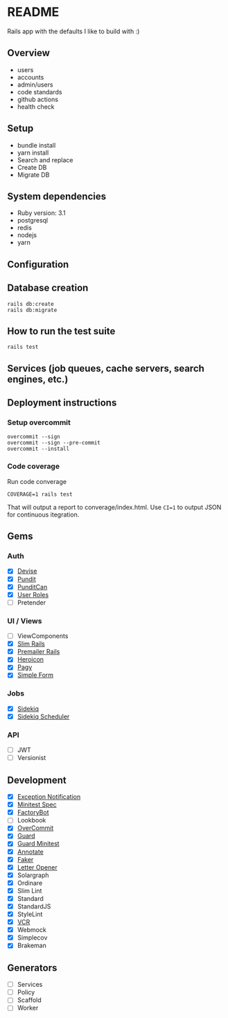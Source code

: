 # README

Rails app with the defaults I like to build with :)

## Overview

  * users
  * accounts
  * admin/users
  * code standards
  * github actions
  * health check

## Setup

  - bundle install
  - yarn install
  - Search and replace
  - Create DB
  - Migrate DB

## System dependencies

  - Ruby version: 3.1
  - postgresql
  - redis
  - nodejs
  - yarn

## Configuration

## Database creation

    rails db:create
    rails db:migrate

## How to run the test suite

    rails test

## Services (job queues, cache servers, search engines, etc.)

## Deployment instructions

### Setup overcommit

    overcommit --sign
    overcommit --sign --pre-commit
    overcommit --install

### Code coverage

Run code converage

    COVERAGE=1 rails test

That will output a report to converage/index.html. Use `CI=1` to output JSON for continuous itegration.

## Gems

### Auth

- [X] [Devise](https://github.com/heartcombo/devise)
- [X] [Pundit](https://github.com/varvet/pundit)
- [X] [PunditCan](https://github.com/candland/pundit_can)
- [X] [User Roles](https://github.com/candland/masked_attribute)
- [ ] Pretender

### UI / Views

- [ ] ViewComponents
- [X] [Slim Rails](https://github.com/slim-template/slim)
- [X] [Premailer Rails](https://github.com/fphilipe/premailer-rails)
- [X] [Heroicon](https://github.com/bharget/heroicon)
- [X] [Pagy](https://github.com/ddnexus/pagy)
- [X] [Simple Form](https://github.com/heartcombo/simple_form)

### Jobs

- [X] [Sidekiq](https://github.com/mperham/sidekiq)
- [X] [Sidekiq Scheduler]()

### API

- [ ] JWT
- [ ] Versionist

## Development

- [X] [Exception Notification](https://github.com/smartinez87/exception_notification)
- [X] [Minitest Spec](https://github.com/minitest/minitest-rails)
- [X] [FactoryBot](https://github.com/thoughtbot/factory_bot_rails)
- [ ] Lookbook
- [X] [OverCommit](https://github.com/sds/overcommit)
- [X] [Guard](https://github.com/guard/guard)
- [X] [Guard Minitest](https://github.com/guard/guard-minitest)
- [X] [Annotate](https://github.com/ctran/annotate_models)
- [X] [Faker](https://github.com/faker-ruby/faker)
- [X] [Letter Opener](https://github.com/ryanb/letter_opener)
- [X] Solargraph
- [X] Ordinare
- [X] Slim Lint
- [X] Standard
- [X] StandardJS
- [X] StyleLint
- [X] [VCR](https://github.com/vcr/vcr)
- [X] Webmock
- [X] Simplecov
- [X] Brakeman

## Generators

- [ ] Services
- [ ] Policy
- [ ] Scaffold
- [ ] Worker
